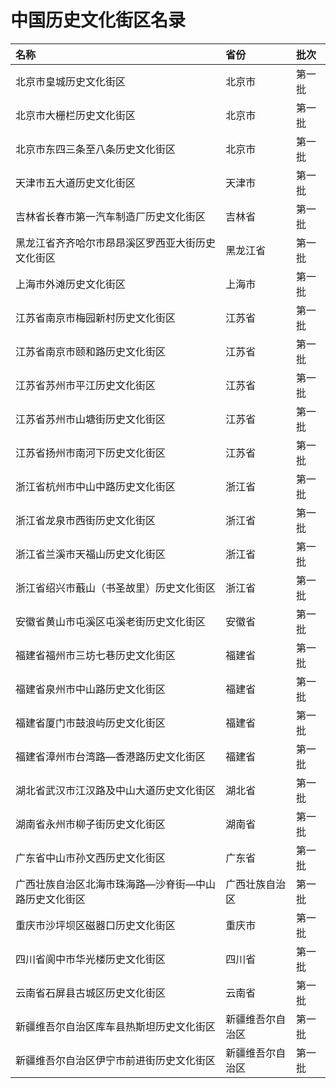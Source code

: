 # 中国历史文化街区名录  

| 名称  | 省份  | 批次  |  
| :---------------------------------------------- | :-------------- | :----- |  
| 北京市皇城历史文化街区  | 北京市  | 第一批 |  
| 北京市大栅栏历史文化街区  | 北京市  | 第一批 |  
| 北京市东四三条至八条历史文化街区  | 北京市  | 第一批 |  
| 天津市五大道历史文化街区  | 天津市  | 第一批 |  
| 吉林省长春市第一汽车制造厂历史文化街区  | 吉林省  | 第一批 |  
| 黑龙江省齐齐哈尔市昂昂溪区罗西亚大街历史文化街区  | 黑龙江省  | 第一批 |  
| 上海市外滩历史文化街区  | 上海市  | 第一批 |  
| 江苏省南京市梅园新村历史文化街区  | 江苏省  | 第一批 |  
| 江苏省南京市颐和路历史文化街区  | 江苏省  | 第一批 |  
| 江苏省苏州市平江历史文化街区  | 江苏省  | 第一批 |  
| 江苏省苏州市山塘街历史文化街区  | 江苏省  | 第一批 |  
| 江苏省扬州市南河下历史文化街区  | 江苏省  | 第一批 |  
| 浙江省杭州市中山中路历史文化街区  | 浙江省  | 第一批 |  
| 浙江省龙泉市西街历史文化街区  | 浙江省  | 第一批 |  
| 浙江省兰溪市天福山历史文化街区  | 浙江省  | 第一批 |  
| 浙江省绍兴市蕺山（书圣故里）历史文化街区  | 浙江省  | 第一批 |  
| 安徽省黄山市屯溪区屯溪老街历史文化街区  | 安徽省  | 第一批 |  
| 福建省福州市三坊七巷历史文化街区  | 福建省  | 第一批 |  
| 福建省泉州市中山路历史文化街区  | 福建省  | 第一批 |  
| 福建省厦门市鼓浪屿历史文化街区  | 福建省  | 第一批 |  
| 福建省漳州市台湾路—香港路历史文化街区  | 福建省  | 第一批 |  
| 湖北省武汉市江汉路及中山大道历史文化街区  | 湖北省  | 第一批 |  
| 湖南省永州市柳子街历史文化街区  | 湖南省  | 第一批 |  
| 广东省中山市孙文西历史文化街区  | 广东省  | 第一批 |  
| 广西壮族自治区北海市珠海路—沙脊街—中山路历史文化街区 | 广西壮族自治区  | 第一批 |  
| 重庆市沙坪坝区磁器口历史文化街区  | 重庆市  | 第一批 |  
| 四川省阆中市华光楼历史文化街区  | 四川省  | 第一批 |  
| 云南省石屏县古城区历史文化街区  | 云南省  | 第一批 |  
| 新疆维吾尔自治区库车县热斯坦历史文化街区  | 新疆维吾尔自治区 | 第一批 |  
| 新疆维吾尔自治区伊宁市前进街历史文化街区  | 新疆维吾尔自治区 | 第一批 |  
